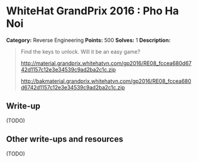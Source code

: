 # WhiteHat GrandPrix 2016 : Pho Ha Noi

**Category:** Reverse Engineering
**Points:** 500
**Solves:** 1
**Description:**

> Find the keys to unlock. Will it be an easy game?
> 
> http://material.grandprix.whitehatvn.com/gp2016/RE08_fccea680d6742d1157c12e3e34539c9ad2ba2c1c.zip
> 
> http://bakmaterial.grandprix.whitehatvn.com/gp2016/RE08_fccea680d6742d1157c12e3e34539c9ad2ba2c1c.zip

## Write-up

(TODO)

## Other write-ups and resources

(TODO)
